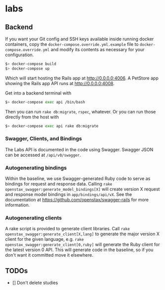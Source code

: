 # labs

## Backend

If you want your Git config and SSH keys available inside running docker containers,
copy the `docker-compose.override.yml.example` file to `docker-compose.override.yml` and
modify its contents as necessary for your configuration.

```bash
$> docker-compose build
$> docker-compose up
```

Which will start hosting the Rails app at http://0.0.0.0:4006.  A PetStore app showing the Rails app API runs at http://0.0.0.0:4008.

Get into a backend terminal with

```bash
$> docker-compose exec api /bin/bash
```

Then you can run `rake db:migrate`, `rspec`, whatever.  Or you can run those directly from the host with

```bash
$> docker-compose exec api rake db:migrate
```

### Swagger, Clients, and Bindings

The Labs API is documented in the code using Swagger.  Swagger JSON can be accessed at `/api/v0/swagger`.

### Autogenerating bindings

Within the baseline, we use Swagger-generated Ruby code to serve as bindings for request and response data.  Calling
`rake openstax_swagger:generate_model_bindings[X]` will create version X request and response model bindings in `app/bindings/api/vX`.
See the documentation at https://github.com/openstax/swagger-rails for more information.

### Autogenerating clients

A rake script is provided to generate client libraries.  Call
`rake openstax_swagger:generate_client[X,lang]` to generate the major version X client for the given language, e.g.
`rake openstax_swagger:generate_client[0,ruby]` will generate the Ruby client for the latest version 0 API.  This
will generate code in the baseline, so if you don't want it committed move it elsewhere.

## TODOs

* [] Don't delete studies
